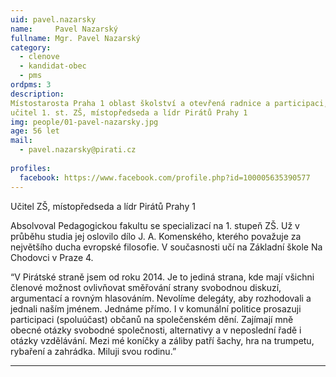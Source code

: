 ```yaml
---
uid: pavel.nazarsky
name:     Pavel Nazarský
fullname: Mgr. Pavel Nazarský 
category:
  - clenove
  - kandidat-obec
  - pms
ordpms: 3  
description: 
Místostarosta Praha 1 oblast školství a otevřená radnice a participaci,
učitel 1. st. ZŠ, místopředseda a lídr Pirátů Prahy 1
img: people/01-pavel-nazarsky.jpg
age: 56 let
mail:
  - pavel.nazarsky@pirati.cz
 
profiles:
  facebook: https://www.facebook.com/profile.php?id=100005635390577
---
```


Učitel ZŠ, místopředseda a lídr Pirátů Prahy 1

Absolvoval Pedagogickou fakultu se specializací na 1. stupeň ZŠ. Už v průběhu studia jej oslovilo dílo J. A. Komenského, kterého považuje za největšího ducha evropské filosofie.
V současnosti učí na Základní škole Na Chodovci v Praze 4.

“V Pirátské straně jsem od roku 2014. Je to jediná strana, kde mají všichni členové možnost ovlivňovat směřování strany svobodnou diskuzí, argumentací a rovným hlasováním. Nevolíme delegáty, aby rozhodovali a jednali naším jménem. Jednáme přímo.
I v komunální politice prosazuji participaci (spoluúčast) občanů na společenském dění.
Zajímají mně obecné otázky svobodné společnosti, alternativy a v neposlední řadě i otázky vzdělávání.
Mezi mé koníčky a záliby patří šachy, hra na trumpetu, rybaření a zahrádka.
Miluji svou rodinu.”

---